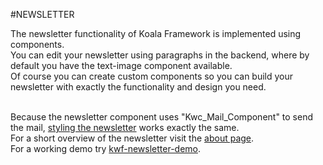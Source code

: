 #NEWSLETTER

The newsletter functionality of Koala Framework is implemented using components.  
You can edit your newsletter using paragraphs in the backend, where by default you have the text-image component available.  
Of course you can create custom components so you can build your newsletter with exactly the functionality and design you need.  
<br>

Because the newsletter component uses "Kwc_Mail_Component" to send the mail, [styling the newsletter](kwc-mail-component/styling.md) works exactly the same.  
For a short overview of the newsletter visit the [about page](http://www.koala-framework.org/about/newsletter).  
For a working demo try [kwf-newsletter-demo](http://www.koala-framework.org/about/newsletter/installation).  

